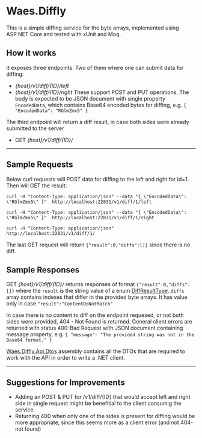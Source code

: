 Waes.Diffly
===================

This is a simple diffing service for the byte arrays, implemented using ASP.NET Core and tested with xUnit and Moq.

How it works
----------
It exposes three endpoints. Two of them where one can submit data for diffing: 
 - _{host}/v1/diff/{ID}/left_
 - _{host}/v1/diff/{ID}/right_
 These support POST and PUT operations. The body is expected to be JSON document with single property `EncodedData`, which contains Base64 encoded bytes for diffing, e.g. `{ "EncodedData": "RGlmZmx5" }`
 
The third endpoint will return a diff result, in case both sides were already submitted to the server
 - GET _{host}/v1/diff/{ID}/_

----------

Sample Requests
-------------
Below curl requests will POST data for diffing to the left and right for id=1. Then will GET the result:

    curl -H "Content-Type: application/json" --data "{ \"EncodedData\": \"RGlmZmx5\" }"  http://localhost:22831/v1/diff/1/left
    
    curl -H "Content-Type: application/json" --data "{ \"EncodedData\": \"RGlmZmx5\" }"  http://localhost:22831/v1/diff/1/right
    
    curl -H "Content-Type: application/json" http://localhost:22831/v1/diff/1/

The last GET request will return `{"result":0,"diffs":[]}` since there is no diff.

Sample Responses
-------------
GET _{host}/v1/diff/{ID}/_ returns responses of format `{"result":0,"diffs":[]}` where the `result` is the string value of a enum [DiffResultType](https://github.com/theberserker/Waes.Diffly/blob/master/src/Waes.Diffly.Api.Dtos/Enums/DiffResultType.cs). `diffs` array contains indexes that differ in the provided byte arrays. It has value only in case `"result":"ContentDoNotMatch"`

In case there is no content to diff on the endpoint requesed, or not both sides were provided,  404 - Not Found is returned.
General client errors are returned with status 400-Bad Request with JSON document containing message property, e.g.  `{ "message": "The provided string was not in the Base64 format." }`


[Waes.Diffly.Api.Dtos](https://github.com/theberserker/Waes.Diffly/tree/master/src/Waes.Diffly.Api.Dtos) assembly contains all the DTOs that are required to work with the API in order to write a .NET client.

----------

Suggestions for Improvements
-------------
 - Adding an POST & PUT for /v1/diff/{ID} that would accept left and right side in single request might be benefitial to the client consumig the service
 - Returning 400 when only one of the sides is present for diffing would be more appropriate, since this seems more as a client error (and not 404-not found)
